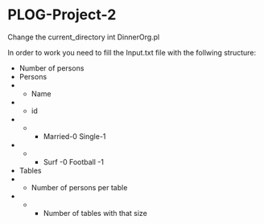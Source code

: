 # PLOG-Project-2
Change the current_directory int DinnerOrg.pl

In order to work you need to fill the Input.txt file with the follwing structure:
* Number of persons
* Persons
* * Name
* * id 
* * *  Married-0 Single-1
* * *  Surf -0  Football -1
* Tables
* * Number of persons per table
* * * Number of tables with that size
